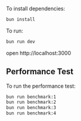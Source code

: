 To install dependencies:
```sh
bun install
```

To run:
```sh
bun run dev
```

open http://localhost:3000


## Performance Test
To run the performance test:
```sh
bun run benchmark:1
bun run benchmark:2
bun run benchmark:3
bun run benchmark:4
```